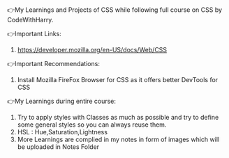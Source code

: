 👉My Learnings and Projects of CSS while following full course on CSS by CodeWithHarry.

👉Important Links:
1) https://developer.mozilla.org/en-US/docs/Web/CSS

👉Important Recommendations:
1) Install Mozilla FireFox Browser for CSS as it offers better DevTools for CSS

👉My Learnings during entire course:
1) Try to apply styles with Classes as much as possible and try to define some general styles so you can always reuse them.
2) HSL : Hue,Saturation,Lightness
3) More Learnings are complied in my notes in form of images which will be uploaded in Notes Folder